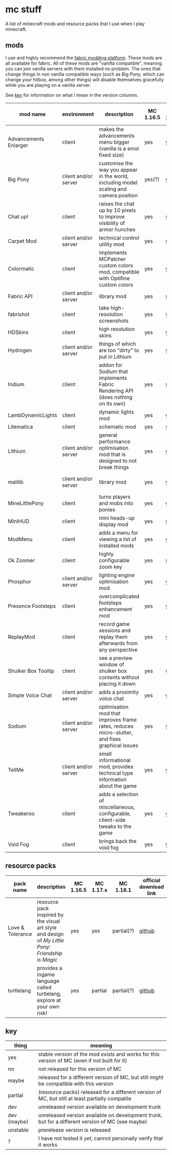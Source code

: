 # mc stuff

A list of minecraft mods and resource packs that I use when I play minecraft.

## mods

I use and highly recommend the [fabric modding platform](https://fabricmc.net/). These mods are all available for fabric. All of these mods are "vanilla compatible", meaning you can join vanilla servers with them installed no problem. The ones that change things in non vanilla compatible ways (such as Big Pony, which can change your hitbox, among other things) will disable themselves gracefully while you are playing on a vanilla server.

See [key](#key) for information on what i mean in the version columns.

| mod name              | environment          | description                                                                                   | MC 1.16.5 | MC 1.17.1 | MC 1.18.1                                       | official download link                                                                                  | repo link                            |
| --------------------- | -------------------- | --------------------------------------------------------------------------------------------- | --------- | --------- | ----------------------------------------------- | ------------------------------------------------------------------------------------------------------- | ------------------------------------ |
| Advancements Enlarger | client               | makes the advancements menu bigger (vanilla is a smol fixed size)                             | yes       | yes       | [yes (0.2.4)][Advancements Enlarger:build-1.18] | [curseforge][Advancements Enlarger:curseforge]                                                          | [github][Advancements Enlarger:repo] |
| Big Pony              | client and/or server | customise the way you appear in the world, including model scaling and camera position        | yes(?)    | yes(?)    | [yes (1.6.0)][Big Pony:build-1.18]              | [github][Big Pony:github]                                                                               | [github][Big Pony:repo]              |
| Chat up!              | client               | raises the chat up by 10 pixels to improve visibility of armor hunches                        | yes       | yes       | [yes (2.0.0)][Chat up!:build-1.18]              | [github][Chat up!:github]                                                                               | [github][Chat up!:repo]              |
| Carpet Mod            | client and/or server | technical control utility mod                                                                 | yes       | yes       | [yes (1.4.56)][Carpet Mod:build-1.18]           | [github][Carpet Mod:github]                                                                             | [github][Carpet Mod:repo]            |
| Colormatic            | client               | implements MCPatcher custom colors mod, compatible with Optifine custom colors                | yes       | yes       | dev (maybe)                                     | [github][Colormatic:github], [modrinth][Colormatic:modrinth]                                            | [github][Colormatic:repo]            |
| Fabric API            | client and/or server | library mod                                                                                   | yes       | yes       | [yes (0.44.0)][Fabric API:build-1.18]           | [github][Fabric API:github], [modrinth][Fabric API:modrinth]                                            | [github][Fabric API:repo]            |
| fabrishot             | client               | take high-resolution screenshots                                                              | yes       | yes       | yes(?)                                          | [modrinth][fabrishot:modrinth]                                                                          | [github][fabrishot:repo]             |
| HDSkins               | client               | high resolution skins                                                                         | yes       | yes       | [yes (6.5.1)][HDSkins:build-1.18]               | [github][HDSkins:github], [website][HDSkins:website]                                                    | [github][HDSkins:repo]               |
| Hydrogen              | client and/or server | things of which are too "dirty" to put in Lithium                                             | yes       | yes       | no                                              | [github][Hydrogen:github]                                                                               | [github][Hydrogen:repo]              |
| Indium                | client               | addon for Sodium that implements Fabric Rendering API (does nothing on its own)               | yes       | yes       | unstable(?)                                     | [github][Indium:github], [modrinth][Indium:modrinth]                                                    | [github][Indium:repo]                |
| LambDynamicLights     | client               | dynamic lights mod                                                                            | yes       | yes       | [yes (2.1.0)][LambDynamicLights:build-1.18]     | [github][LambDynamicLights:github]                                                                      | [github][LambDynamicLights:repo]     |
| Litematica            | client               | schematic mod                                                                                 | yes       | yes       | no                                              | [curseforge][Litematica:curseforge]                                                                     | [github][Litematica:repo]            |
| Lithium               | client and/or server | general performance optimisation mod that is designed to not break things                     | yes       | yes       | no                                              | [github][Lithium:github], [modrinth][Lithium:modrinth]                                                  | [github][Lithium:repo]               |
| malilib               | client and/or server | library mod                                                                                   | yes       | yes       | [yes (0.10.0-dev.26)][malilib:build-1.18]       | [curseforge][malilib:curseforge]                                                                        | [github][malilib:repo]               |
| MineLittlePony        | client               | turns players and mobs into ponies                                                            | yes       | yes       | [yes (4.4.1)][MineLittlePony:build-1.18]        | [github][MineLittlePony:github], [website][MineLittlePony:website], [modrinth][MineLittlePony:modrinth] | [github][MineLittlePony:repo]        |
| MiniHUD               | client               | mini heads-up display mod                                                                     | yes       | yes       | no                                              | [curseforge][MiniHUD:curseforge]                                                                        | [github][MiniHUD:repo]               |
| ModMenu               | client               | adds a menu for viewing a list of installed mods                                              | yes       | yes       | [yes (3.0.0)][ModMenu:build-1.18]               | [github][ModMenu:github], [modrinth][ModMenu:modrinth]                                                  | [github][ModMenu:repo]               |
| Ok Zoomer             | client               | highly configurable zoom key                                                                  | yes       | yes       | [yes (5.0.0-beta.3)][Ok Zoomer:build-1.18]      | [github][Ok Zoomer:github], [modrinth][Ok Zoomer:modrinth]                                              | [github][Ok Zoomer:repo]             |
| Phosphor              | client and/or server | lighting engine optimisation mod                                                              | yes       | yes(?)    | no                                              | [github][Phosphor:github]                                                                               | [github][Phosphor:repo]              |
| Presence Footsteps    | client               | overcomplicated footsteps enhancement mod                                                     | yes       | yes       | [yes (1.4.0)][Presence Footsteps:build-1.18]    | [github][Presence Footsteps:github]                                                                     | [github][Presence Footsteps:repo]    |
| ReplayMod             | client               | record game sessions and replay them afterwards from any perspective                          | yes       | yes       | [yes (2.6.2)][ReplayMod:build-1.18]             | [website][ReplayMod:website]                                                                            | [github][ReplayMod:repo]             |
| Shulker Box Tooltip   | client               | see a preview window of shulker box contents without placing it down                          | yes       | yes       | [yes (3.0.5)][Shulker Box Tooltip:build-1.18]   | [github][Shulker Box Tooltip:github]                                                                    | [github][Shulker Box Tooltip:repo]   |
| Simple Voice Chat     | client and/or server | adds a proximity voice chat                                                                   | yes       | yes       | [yes(?) (2.1.22)][Simple Voice Chat:build-1.18] | [curseforge][Simple Voice Chat:curseforge]                                                              | [github][Simple Voice Chat:repo]     |
| Sodium                | client and/or server | optimisation mod that improves frame rates, reduces micro-stutter, and fixes graphical issues | yes       | yes       | unstable(?)                                     | [github][Sodium:github], [modrinth][Sodium:modrinth]                                                    | [github][Sodium:repo]                |
| TellMe                | client and/or server | small informational mod, provides technical type information about the game                   | yes       | yes       | no                                              | [curseforge][TellMe:curseforge]                                                                         | [github][TellMe:repo]                |
| Tweakeroo             | client               | adds a selection of miscellaneous, configurable, client-side tweaks to the game               | yes       | yes       | no                                              | [curseforge][Tweakeroo:curseforge]                                                                      | [github][Tweakeroo:repo]             |
| Void Fog              | client               | brings back the void fog                                                                      | yes       | yes       | [yes (2.6.1)][Void Fog:build-1.18]              | [github][Void Fog:github]                                                                               | [github][Void Fog:repo]              |

<!-- | Physics Mod           | client               | it does physics                                                                               | yes       | yes       | yes(?)                           | [website][Physics Mod:website]                                     | closed source >:c                    | -->

<!-- am making a note of this here https://github.com/jellysquid3/cadmium-fabric
     although it hasn't been worked on since late 2020, still on 1.15.2 -->

## resource packs

| pack name        | description                                                                                        | MC 1.16.5 | MC 1.17.x | MC 1.18.1  | official download link            | repo link                       |
| ---------------- | -------------------------------------------------------------------------------------------------- | --------- | --------- | ---------- | --------------------------------- | ------------------------------- |
| Love & Tolerance | resource pack inspired by the visual art style and design of _My Little Pony: Friendship is Magic_ | yes       | yes       | partial(?) | [github][Love & Tolerance:github] | [github][Love & Tolerance:repo] |
| turtlelang       | provides a ingame language called turtlelang, explore at your own risk!                            | yes       | partial   | partial(?) | [github][turtlelang:github]       | [github][turtlelang:repo]       |

## key

| thing       | meaning                                                                                          |
| ----------- | ------------------------------------------------------------------------------------------------ |
| yes         | stable version of the mod *exists* and works for this version of MC (even if not built for it)   |
| no          | not released for this version of MC                                                              |
| maybe       | released for a different version of MC, but still *might* be compatible with this version        |
| partial     | (resource packs) released for a different version of MC, but still at least partially compatile  |
| dev         | unreleased version available on development trunk                                                |
| dev (maybe) | unreleased version available on development trunk, but for a different version of MC (see maybe) |
| unstable    | prerelease version is released                                                                   |
| ?           | I have not tested it *yet*, cannot personally verify that it works                               |

<!-- download sources in order of preference. github, website, modrinth, curseforge -->

<!-- MODS -->

[Advancements Enlarger:repo]: https://github.com/shedaniel/advancements-enlarger
[Advancements Enlarger:curseforge]: https://www.curseforge.com/minecraft/mc-mods/advancements-enlarger/files
[Advancements Enlarger:build-1.18]: mods/1.18/1.18-advancements-enlarger-0.2.4.jar

[Big Pony:repo]: https://github.com/minelittlepony/bigPony
[Big Pony:github]: https://github.com/MineLittlePony/BigPony/releases
[Big Pony:build-1.18]: mods/1.18/1.18-bigpony-1.6.0.jar

[Chat up!:repo]: https://github.com/gnembon/chat-up
[Chat up!:github]: https://github.com/gnembon/chat-up/releases
[Chat up!:build-1.18]: mods/1.18/1.18-chat-up-2.0.0.jar

[Colormatic:repo]: https://github.com/kvverti/colormatic
[Colormatic:github]: https://github.com/kvverti/colormatic/releases
[Colormatic:modrinth]: https://modrinth.com/mod/colormatic

[Fabric API:repo]: https://github.com/FabricMC/fabric
[Fabric API:github]: https://github.com/FabricMC/fabric/releases
[Fabric API:modrinth]: https://modrinth.com/mod/fabric-api
[Fabric API:build-1.18]: mods/1.18/1.18-fabric-api-0.44.0.jar

[Carpet Mod:repo]: https://github.com/gnembon/fabric-carpet/
[Carpet Mod:github]: https://github.com/gnembon/fabric-carpet/releases
[Carpet Mod:build-1.18]: mods/1.18/1.18-carpet-mod-1.4.56.jar

[fabrishot:repo]: https://github.com/ramidzkh/fabrishot
[fabrishot:modrinth]: https://modrinth.com/mod/fabrishot

[HDSkins:repo]: https://github.com/minelittlepony/hdskins/
[HDSkins:github]: https://github.com/MineLittlePony/HDSkins/releases
[HDSkins:website]: https://minelittlepony-mod.com/
[HDSkins:build-1.18]: mods/1.18/1.18-hdskins-6.5.1.jar

[Hydrogen:repo]: https://github.com/CaffeineMC/hydrogen-fabric
[Hydrogen:github]: https://github.com/CaffeineMC/hydrogen-fabric/releases

[Indium:repo]: https://github.com/comp500/Indium
[Indium:github]: https://github.com/comp500/Indium/releases
[Indium:modrinth]: https://modrinth.com/mod/indium

[LambDynamicLights:repo]: https://github.com/LambdAurora/LambDynamicLights/
[LambDynamicLights:github]: https://github.com/LambdAurora/LambDynamicLights/releases
[LambDynamicLights:build-1.18]: mods/1.18/1.18-lambdynamiclights-2.1.0.jar

[Litematica:repo]: https://github.com/maruohon/litematica
[Litematica:curseforge]: https://www.curseforge.com/minecraft/mc-mods/litematica/files

[Lithium:repo]: https://github.com/CaffeineMC/lithium-fabric
[Lithium:github]: https://github.com/CaffeineMC/lithium-fabric/releases
[Lithium:modrinth]: https://modrinth.com/mod/lithium

[malilib:repo]: https://github.com/maruohon/malilib
[malilib:curseforge]: https://www.curseforge.com/minecraft/mc-mods/malilib/files
[malilib:build-1.18]: mods/1.18/1.18-malilib-0.10.0-dev.26.jar

[MineLittlePony:repo]: https://github.com/minelittlepony/minelittlepony
[MineLittlePony:github]: https://github.com/MineLittlePony/MineLittlePony/releases
[MineLittlePony:website]: https://minelittlepony-mod.com/
[MineLittlePony:modrinth]: https://modrinth.com/mod/mine-little-pony
[MineLittlePony:build-1.18]: mods/1.18/1.18-minelittlepony-4.4.1.jar

[MiniHUD:repo]: https://github.com/maruohon/minihud
[MiniHUD:curseforge]: https://www.curseforge.com/minecraft/mc-mods/minihud/files

[ModMenu:repo]: https://github.com/TerraformersMC/ModMenu
[ModMenu:github]: https://github.com/TerraformersMC/ModMenu/releases
[ModMenu:modrinth]: https://modrinth.com/mod/modmenu
[ModMenu:build-1.18]: mods/1.18/1.18-modmenu-3.0.0.jar

[Ok Zoomer:repo]: https://github.com/joaoh1/OkZoomer/
[Ok Zoomer:github]: https://github.com/EnnuiL/OkZoomer/releases
[Ok Zoomer:modrinth]: https://modrinth.com/mod/ok-zoomer
[Ok Zoomer:build-1.18]: mods/1.18/1.18-ok-zoomer-5.0.0-beta.3.jar

[Physics Mod:website]: https://minecraftphysicsmod.com/

[Phosphor:repo]: https://github.com/CaffeineMC/phosphor-fabric
[Phosphor:github]: https://github.com/CaffeineMC/phosphor-fabric/releases

[Presence Footsteps:repo]: https://github.com/sollace/presence-footsteps
[Presence Footsteps:github]: https://github.com/Sollace/Presence-Footsteps/releases
[Presence Footsteps:build-1.18]: mods/1.18/1.18-presence-footsteps-1.4.0.jar

[ReplayMod:repo]: https://github.com/ReplayMod/ReplayMod
[ReplayMod:website]: https://www.replaymod.com/download/
[ReplayMod:build-1.18]: mods/1.18/1.18-replaymod-2.6.2.jar

[Shulker Box Tooltip:repo]: https://github.com/MisterPeModder/ShulkerBoxTooltip
[Shulker Box Tooltip:github]: https://github.com/MisterPeModder/ShulkerBoxTooltip/releases
[Shulker Box Tooltip:build-1.18]: mods/1.18/1.18-shulker-box-tooltip-3.0.5.jar

[Simple Voice Chat:repo]: https://github.com/henkelmax/simple-voice-chat
[Simple Voice Chat:curseforge]: https://www.curseforge.com/minecraft/mc-mods/simple-voice-chat/files
[Simple Voice Chat:build-1.18]: mods/1.18/1.18-simple-voice-chat-2.1.22.jar

[Sodium:repo]: https://github.com/CaffeineMC/sodium-fabric
[Sodium:github]: https://github.com/CaffeineMC/sodium-fabric/releases
[Sodium:modrinth]: https://modrinth.com/mod/sodium

[TellMe:repo]: https://github.com/maruohon/tellme
[TellMe:curseforge]: https://www.curseforge.com/minecraft/mc-mods/tellme/files

[Tweakeroo:repo]: https://github.com/maruohon/tweakeroo
[Tweakeroo:curseforge]: https://www.curseforge.com/minecraft/mc-mods/tweakeroo/files

[Void Fog:repo]: https://github.com/Sollace/Void-Fog
[Void Fog:github]: https://github.com/Sollace/Void-Fog/releases
[Void Fog:build-1.18]: mods/1.18/1.18-void-fog-2.6.1.jar

<!-- RESOURCE PACKS -->

[Love & Tolerance:repo]: https://github.com/Love-and-Tolerance/Love-and-Tolerance
[Love & Tolerance:github]: https://github.com/Love-and-Tolerance/Love-and-Tolerance/releases

[turtlelang:repo]: https://github.com/autumnblazey/turtlelang
[turtlelang:github]: https://github.com/autumnblazey/turtlelang/releases
